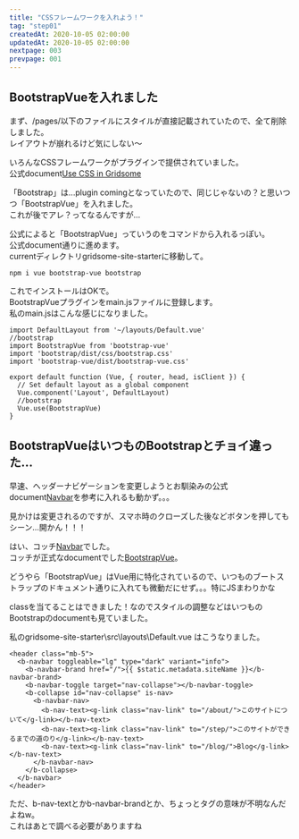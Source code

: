 ```yaml
---
title: "CSSフレームワークを入れよう！"
tag: "step01"
createdAt: 2020-10-05 02:00:00
updatedAt: 2020-10-05 02:00:00
nextpage: 003
prevpage: 001
---
```


## BootstrapVueを入れました

まず、/pages/以下のファイルにスタイルが直接記載されていたので、全て削除しました。  
レイアウトが崩れるけど気にしない～

いろんなCSSフレームワークがプラグインで提供されていました。  
公式document[Use CSS in Gridsome](https://gridsome.org/docs/assets-css/)

「Bootstrap」は...plugin comingとなっていたので、同じじゃないの？と思いつつ「BootstrapVue」を入れました。  
これが後でアレ？ってなるんですが…

公式によると「BootstrapVue」っていうのをコマンドから入れるっぽい。  
公式document通りに進めます。  
currentディレクトリgridsome-site-starterに移動して。

    npm i vue bootstrap-vue bootstrap

これでインストールはOKで。  
BootstrapVueプラグインをmain.jsファイルに登録します。  
私のmain.jsはこんな感じになりました。

    import DefaultLayout from '~/layouts/Default.vue'
    //bootstrap
    import BootstrapVue from 'bootstrap-vue'
    import 'bootstrap/dist/css/bootstrap.css'
    import 'bootstrap-vue/dist/bootstrap-vue.css'
    
    export default function (Vue, { router, head, isClient }) {
      // Set default layout as a global component
      Vue.component('Layout', DefaultLayout)
      //bootstrap
      Vue.use(BootstrapVue)
    }

## BootstrapVueはいつものBootstrapとチョイ違った…

早速、ヘッダーナビゲーションを変更しようとお馴染みの公式document[Navbar](https://getbootstrap.com/docs/4.5/components/navbar/)を参考に入れるも動かず。。。

見かけは変更されるのですが、スマホ時のクローズした後などボタンを押してもシーン…開かん！！！

はい、コッチ[Navbar](https://bootstrap-vue.org/docs/components/navbar)でした。  
コッチが正式なdocumentでした[BootstrapVue](https://bootstrap-vue.org/)。

どうやら「BootstrapVue」はVue用に特化されているので、いつものブートストラップのドキュメント通りに入れても微動だにせず。。。特にJSまわりかな

classを当てることはできました！なのでスタイルの調整などはいつものBootstrapのdocumentも見ていました。

私のgridsome-site-starter\src\layouts\Default.vue はこうなりました。

    <header class="mb-5">
      <b-navbar toggleable="lg" type="dark" variant="info">
        <b-navbar-brand href="/">{{ $static.metadata.siteName }}</b-navbar-brand>
        <b-navbar-toggle target="nav-collapse"></b-navbar-toggle>
        <b-collapse id="nav-collapse" is-nav>
          <b-navbar-nav>
            <b-nav-text><g-link class="nav-link" to="/about/">このサイトについて</g-link></b-nav-text>
            <b-nav-text><g-link class="nav-link" to="/step/">このサイトができるまでの道のり</g-link></b-nav-text>
            <b-nav-text><g-link class="nav-link" to="/blog/">Blog</g-link></b-nav-text>
          </b-navbar-nav>
        </b-collapse>
      </b-navbar>
    </header>

ただ、b-nav-textとかb-navbar-brandとか、ちょっとタグの意味が不明なんだよねw。  
これはあとで調べる必要がありますね
